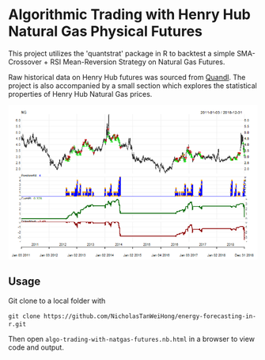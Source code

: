 # Algorithmic Trading with Henry Hub Natural Gas Physical Futures

This project utilizes the 'quantstrat' package in R to backtest a simple SMA-Crossover + RSI Mean-Reversion Strategy on Natural Gas Futures.

Raw historical data on Henry Hub futures was sourced from [Quandl](https://www.quandl.com/). The project is also accompanied by a small section which explores the statistical properties of Henry Hub Natural Gas prices.

<p align="center">
  <img src="https://github.com/NicholasTanWeiHong/algo-trading-with-natgas-futures/blob/master/images/performance.png?raw=true" alt="performance"/>
</p>

## Usage

Git clone to a local folder with

```
git clone https://github.com/NicholasTanWeiHong/energy-forecasting-in-r.git
```

Then open ```algo-trading-with-natgas-futures.nb.html``` in a browser to view code and output.